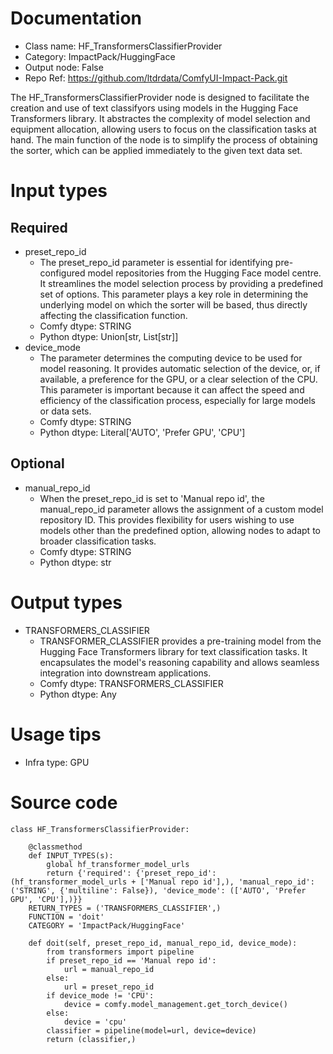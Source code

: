 # Documentation
- Class name: HF_TransformersClassifierProvider
- Category: ImpactPack/HuggingFace
- Output node: False
- Repo Ref: https://github.com/ltdrdata/ComfyUI-Impact-Pack.git

The HF_TransformersClassifierProvider node is designed to facilitate the creation and use of text classifyors using models in the Hugging Face Transformers library. It abstractes the complexity of model selection and equipment allocation, allowing users to focus on the classification tasks at hand. The main function of the node is to simplify the process of obtaining the sorter, which can be applied immediately to the given text data set.

# Input types
## Required
- preset_repo_id
    - The preset_repo_id parameter is essential for identifying pre-configured model repositories from the Hugging Face model centre. It streamlines the model selection process by providing a predefined set of options. This parameter plays a key role in determining the underlying model on which the sorter will be based, thus directly affecting the classification function.
    - Comfy dtype: STRING
    - Python dtype: Union[str, List[str]]
- device_mode
    - The parameter determines the computing device to be used for model reasoning. It provides automatic selection of the device, or, if available, a preference for the GPU, or a clear selection of the CPU. This parameter is important because it can affect the speed and efficiency of the classification process, especially for large models or data sets.
    - Comfy dtype: STRING
    - Python dtype: Literal['AUTO', 'Prefer GPU', 'CPU']
## Optional
- manual_repo_id
    - When the preset_repo_id is set to 'Manual repo id', the manual_repo_id parameter allows the assignment of a custom model repository ID. This provides flexibility for users wishing to use models other than the predefined option, allowing nodes to adapt to broader classification tasks.
    - Comfy dtype: STRING
    - Python dtype: str

# Output types
- TRANSFORMERS_CLASSIFIER
    - TRANSFORMER_CLASSIFIER provides a pre-training model from the Hugging Face Transformers library for text classification tasks. It encapsulates the model's reasoning capability and allows seamless integration into downstream applications.
    - Comfy dtype: TRANSFORMERS_CLASSIFIER
    - Python dtype: Any

# Usage tips
- Infra type: GPU

# Source code
```
class HF_TransformersClassifierProvider:

    @classmethod
    def INPUT_TYPES(s):
        global hf_transformer_model_urls
        return {'required': {'preset_repo_id': (hf_transformer_model_urls + ['Manual repo id'],), 'manual_repo_id': ('STRING', {'multiline': False}), 'device_mode': (['AUTO', 'Prefer GPU', 'CPU'],)}}
    RETURN_TYPES = ('TRANSFORMERS_CLASSIFIER',)
    FUNCTION = 'doit'
    CATEGORY = 'ImpactPack/HuggingFace'

    def doit(self, preset_repo_id, manual_repo_id, device_mode):
        from transformers import pipeline
        if preset_repo_id == 'Manual repo id':
            url = manual_repo_id
        else:
            url = preset_repo_id
        if device_mode != 'CPU':
            device = comfy.model_management.get_torch_device()
        else:
            device = 'cpu'
        classifier = pipeline(model=url, device=device)
        return (classifier,)
```